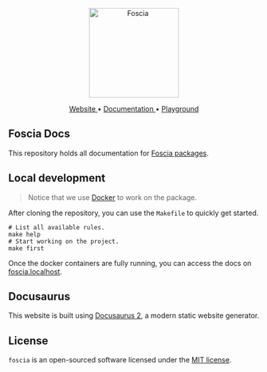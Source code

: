 <p align="center">
  <a href="https://foscia.netlify.app">
    <img width="180" src="https://foscia.netlify.app/img/icon.svg" alt="Foscia">
  </a>
</p>

<p align="center">
<a href="https://foscia.netlify.app">
  Website
</a>
•
<a href="https://foscia.netlify.app/docs/getting-started">
  Documentation
</a>
•
<a href="https://stackblitz.com/edit/foscia?file=playground.ts">
  Playground
</a>
</p>

## Foscia Docs

This repository holds all documentation for
[Foscia packages](https://github.com/foscia-dev/foscia).

## Local development

> Notice that we use [Docker](https://docker.com/) to work on the package.

After cloning the repository, you can use the `Makefile` to quickly get started.

```shell
# List all available rules.
make help
# Start working on the project.
make first
```

Once the docker containers are fully running, you can access the docs on
[foscia.localhost](http://foscia.localhost).

## Docusaurus

This website is built using [Docusaurus 2](https://docusaurus.io/), a modern
static website generator.

## License

`foscia` is an open-sourced software licensed under the [MIT license](LICENSE).
